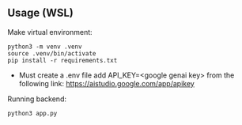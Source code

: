 ## Usage (WSL)

Make virtual environment:
```angular2html
python3 -m venv .venv
source .venv/bin/activate
pip install -r requirements.txt
```
- Must create a .env file add API_KEY=\<google genai key\> from the following link: https://aistudio.google.com/app/apikey

Running backend:
```angular2html
python3 app.py
```
